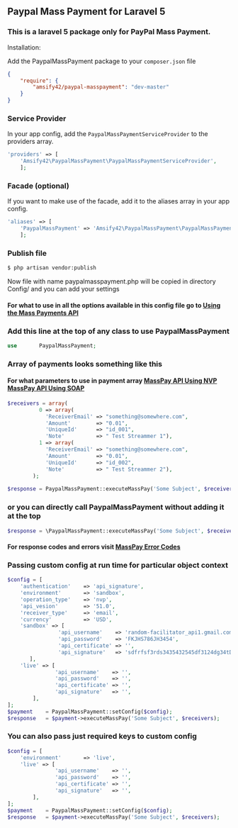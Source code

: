 

## Paypal Mass Payment for Laravel 5
### This is a laravel 5 package only for PayPal Mass Payment.


Installation:

Add the PaypalMassPayment package to your `composer.json` file

```json
{
    "require": {
        "amsify42/paypal-masspayment": "dev-master"
    }
}
```

### Service Provider

In your app config, add the `PaypalMassPaymentServiceProvider` to the providers array.

```php
'providers' => [
    'Amsify42\PaypalMassPayment\PaypalMassPaymentServiceProvider',
    ];
```


### Facade (optional)

If you want to make use of the facade, add it to the aliases array in your app config.

```php
'aliases' => [
    'PaypalMassPayment'	=> 'Amsify42\PaypalMassPayment\PaypalMassPaymentFacade',
    ];
```

### Publish file

```bash
$ php artisan vendor:publish
```
Now file with name paypalmasspayment.php will be copied in directory Config/ and you can add your settings

#### For what to use in all the options available in this config file go to [Using the Mass Payments API](https://developer.paypal.com/docs/classic/mass-pay/integration-guide/MassPayUsingAPI/)


### Add this line at the top of any class to use PaypalMassPayment

```php
use       PaypalMassPayment;
```

### Array of payments looks something like this

#### For what parameters to use in payment array [MassPay API Using NVP](https://developer.paypal.com/docs/classic/mass-pay/integration-guide/MassPayUsingAPI/#id101DEJ0100A) [MassPay API Using SOAP](https://developer.paypal.com/docs/classic/mass-pay/integration-guide/MassPayUsingAPI/#id101DEE00EBL) 

```php
$receivers = array(
		  0 => array(
		    'ReceiverEmail' => "something@somewhere.com", 
		    'Amount'        => "0.01",
		    'UniqueId'      => "id_001", 
		    'Note'          => " Test Streammer 1"), 
		  1 => array(
		    'ReceiverEmail' => "something@somewhere.com",
		    'Amount'        => "0.01",
		    'UniqueId'      => "id_002", 
		    'Note'          => " Test Streammer 2"), 
		);
		
$response = PaypalMassPayment::executeMassPay('Some Subject', $receivers);
```

### or you can directly call PaypalMassPayment without adding it at the top

```php
$response = \PaypalMassPayment::executeMassPay('Some Subject', $receivers);
```
#### For response codes and errors visit [MassPay Error Codes](https://developer.paypal.com/docs/classic/mass-pay/integration-guide/MassPayUsingAPI/#id101DEN0B0E9) 

### Passing custom config at run time for particular object context
```php
$config = [
    'authentication'    => 'api_signature',
    'environment'       => 'sandbox',
    'operation_type'    => 'nvp',
    'api_vesion'        => '51.0',
    'receiver_type'     => 'email',
    'currency'          => 'USD',
    'sandbox' => [
		        'api_username'    => 'random-facilitator_api1.gmail.com',
		        'api_password'    => 'FKJHS786JH3454',
		        'api_certificate' => '',
		        'api_signature'   => 'sdfrfsf3rds3435432545df3124dg34tDFG#$sG23rfSD3',
	   ],
    'live' => [
		       'api_username'    => '',
		       'api_password'    => '',
		       'api_certificate' => '',    
		       'api_signature'   => '',
		],
];
$payment    = PaypalMassPayment::setConfig($config);
$response   = $payment->executeMassPay('Some Subject', $receivers);
```
### You can also pass just required keys to custom config
```php
$config = [
    'environment'       => 'live',
    'live' => [
		       'api_username'    => '',
		       'api_password'    => '',
		       'api_certificate' => '',    
		       'api_signature'   => '',
		],
];
$payment    = PaypalMassPayment::setConfig($config);
$response   = $payment->executeMassPay('Some Subject', $receivers);
```
